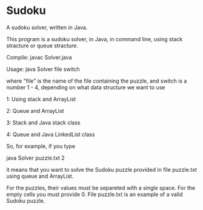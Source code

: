 # Sudoku
A sudoku solver, written in Java.

This program is a sudoku solver, in Java, in command line, using stack stracture or queue stracture.

Compile: javac Solver.java

Usage: java Solver file switch
  
where "file" is the name of the file containing the puzzle, and switch is a number 1 - 4, depending on what data structure we want to use
  
  1: Using stack and ArrayList
  
  2: Queue and ArrayList
  
  3: Stack and Java stack class
  
  4: Queue and Java LinkedList class
  
  
So, for example, if you type
  
  java Solver puzzle.txt 2
  
it means that you want to solve the Sudoku puzzle provided in file puzzle.txt using queue and ArrayList.
  
For the puzzles, their values must be separeted with a single space. For the empty cells you must provide 0. File puzzle.txt is an example of a valid Sudoku puzzle.  
